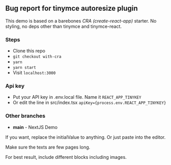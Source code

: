 ## Bug report for tinymce autoresize plugin

This demo is based on a barebones _CRA (create-react-app)_ starter. No styling, no deps other than tinymce and tinymce-react.

### Steps

-   Clone this repo
-   `git checkout with-cra`
-   `yarn`
-   `yarn start`
-   Visit `localhost:3000`

### Api key

-   Put your API key in .env.local file. Name it `REACT_APP_TINYKEY`
-   Or edit the line in src/index.tsx `apiKey={process.env.REACT_APP_TINYKEY}`

### Other branches

-   **main** - NextJS Demo

If you want, replace the initialValue to anything. Or just paste into the editor.

Make sure the texts are few pages long.

For best result, include different blocks including images.
